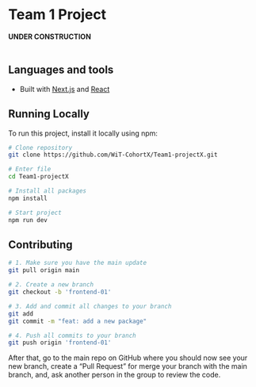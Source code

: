 # Team 1 Project

**UNDER CONSTRUCTION**
<br/>
<br/>
## Languages and tools

- Built with [Next.js](https://nextjs.org) and [React](https://reactjs.org)


## Running Locally

To run this project, install it locally using npm:

```bash
# Clone repository
git clone https://github.com/WiT-CohortX/Team1-projectX.git

# Enter file
cd Team1-projectX

# Install all packages
npm install

# Start project
npm run dev
```

## Contributing


```bash
# 1. Make sure you have the main update
git pull origin main

# 2. Create a new branch
git checkout -b 'frontend-01'

# 3. Add and commit all changes to your branch
git add
git commit -m "feat: add a new package"

# 4. Push all commits to your branch
git push origin 'frontend-01'
```

After that, go to the main repo on GitHub where you should now see your new branch, create a “Pull Request” for merge your branch with the main branch, and, ask another person in the group to review the code.

